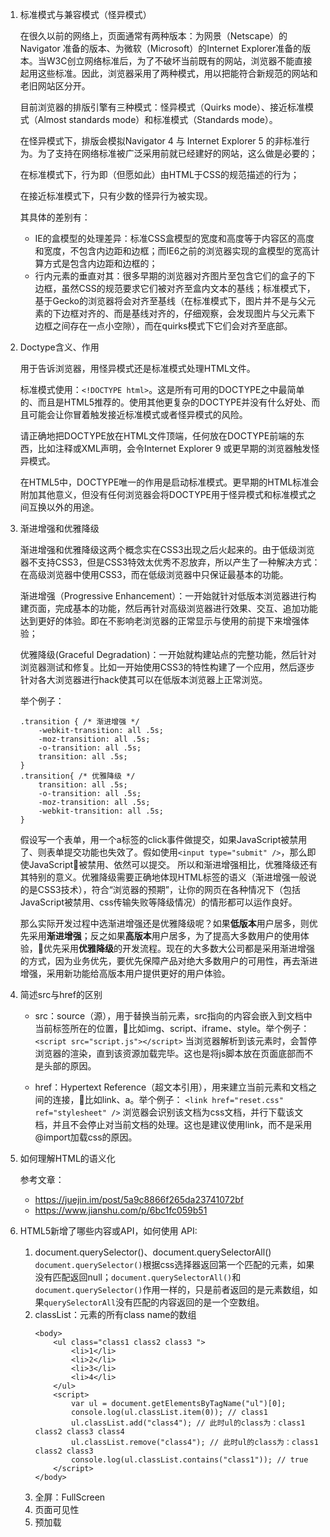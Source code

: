 1. 标准模式与兼容模式（怪异模式）

	在很久以前的网络上，页面通常有两种版本：为网景（Netscape）的 Navigator 准备的版本、为微软（Microsoft）的Internet Explorer准备的版本。当W3C创立网络标准后，为了不破坏当前既有的网站，浏览器不能直接起用这些标准。因此，浏览器采用了两种模式，用以把能符合新规范的网站和老旧网站区分开。

	目前浏览器的排版引擎有三种模式：怪异模式（Quirks mode）、接近标准模式（Almost standards mode）和标准模式（Standards mode）。

	在怪异模式下，排版会模拟Navigator 4 与 Internet Explorer 5 的非标准行为。为了支持在网络标准被广泛采用前就已经建好的网站，这么做是必要的；

	在标准模式下，行为即（但愿如此）由HTML于CSS的规范描述的行为；

	在接近标准模式下，只有少数的怪异行为被实现。

	其具体的差别有：
	- IE的盒模型的处理差异：标准CSS盒模型的宽度和高度等于内容区的高度和宽度，不包含内边距和边框；而IE6之前的浏览器实现的盒模型的宽高计算方式是包含内边距和边框的；
	- 行内元素的垂直对其：很多早期的浏览器对齐图片至包含它们的盒子的下边框，虽然CSS的规范要求它们被对齐至盒内文本的基线；标准模式下，基于Gecko的浏览器将会对齐至基线（在标准模式下，图片并不是与父元素的下边框对齐的、而是基线对齐的，仔细观察，会发现图片与父元素下边框之间存在一点小空隙），而在quirks模式下它们会对齐至底部。


2. Doctype含义、作用

	用于告诉浏览器，用怪异模式还是标准模式处理HTML文件。

	标准模式使用：`<!DOCTYPE html>`。这是所有可用的DOCTYPE之中最简单的、而且是HTML5推荐的。使用其他更复杂的DOCTYPE并没有什么好处、而且可能会让你冒着触发接近标准模式或者怪异模式的风险。

	请正确地把DOCTYPE放在HTML文件顶端，任何放在DOCTYPE前端的东西，比如注释或XML声明，会令Internet Explorer 9 或更早期的浏览器触发怪异模式。

	在HTML5中，DOCTYPE唯一的作用是启动标准模式。更早期的HTML标准会附加其他意义，但没有任何浏览器会将DOCTYPE用于怪异模式和标准模式之间互换以外的用途。


3. 渐进增强和优雅降级

	渐进增强和优雅降级这两个概念实在CSS3出现之后火起来的。由于低级浏览器不支持CSS3，但是CSS3特效太优秀不忍放弃，所以产生了一种解决方式：在高级浏览器中使用CSS3，而在低级浏览器中只保证最基本的功能。

	渐进增强（Progressive Enhancement）：一开始就针对低版本浏览器进行构建页面，完成基本的功能，然后再针对高级浏览器进行效果、交互、追加功能达到更好的体验。即在不影响老浏览器的正常显示与使用的前提下来增强体验；

	优雅降级(Graceful Degradation)：一开始就构建站点的完整功能，然后针对浏览器测试和修复。比如一开始使用CSS3的特性构建了一个应用，然后逐步针对各大浏览器进行hack使其可以在低版本浏览器上正常浏览。

	举个例子：
	```
	.transition { /* 渐进增强 */
		-webkit-transition: all .5s;
		-moz-transition: all .5s;
		-o-transition: all .5s;
		transition: all .5s;
	}
	.transition{ /* 优雅降级 */
		transition: all .5s;
		-o-transition: all .5s;
		-moz-transition: all .5s;
		-webkit-transition: all .5s;
	}
	```

	假设写一个表单，用一个a标签的click事件做提交，如果JavaScript被禁用了、则表单提交功能也失效了。假如使用`<input type="submit" />`，那么即使JavaScript被禁用、依然可以提交。
	所以和渐进增强相比，优雅降级还有其特别的意义。优雅降级需要正确地体现HTML标签的语义（渐进增强一般说的是CSS3技术），符合“浏览器的预期”，让你的网页在各种情况下（包括JavaScript被禁用、css传输失败等降级情况）的情形都可以运作良好。

	那么实际开发过程中选渐进增强还是优雅降级呢？如果**低版本**用户居多，则优先采用**渐进增强**；反之如果**高版本**用户居多，为了提高大多数用户的使用体验，优先采用**优雅降级**的开发流程。现在的大多数大公司都是采用渐进增强的方式，因为业务优先，要优先保障产品对绝大多数用户的可用性，再去渐进增强，采用新功能给高版本用户提供更好的用户体验。

4. 简述src与href的区别

	- src：source（源），用于替换当前元素，src指向的内容会嵌入到文档中当前标签所在的位置，比如img、script、iframe、style。举个例子：
	`<script src="script.js"></script>`
	当浏览器解析到该元素时，会暂停浏览器的渲染，直到该资源加载完毕。这也是将js脚本放在页面底部而不是头部的原因。

	- href：Hypertext Reference（超文本引用），用来建立当前元素和文档之间的连接，比如link、a。举个例子：
	`<link href="reset.css" ref="stylesheet" />`
	浏览器会识别该文档为css文档，并行下载该文档，并且不会停止对当前文档的处理。这也是建议使用link，而不是采用@import加载css的原因。

5. 如何理解HTML的语义化
	

	参考文章：
	- https://juejin.im/post/5a9c8866f265da23741072bf
	- https://www.jianshu.com/p/6bc1fc059b51

6. HTML5新增了哪些内容或API，如何使用
	API:
	1. document.querySelector()、document.querySelectorAll()
	`document.querySelector()`根据css选择器返回第一个匹配的元素，如果没有匹配返回null；`document.querySelectorAll()`和`document.querySelector()`作用一样的，只是前者返回的是元素数组，如果`querySelectorAll`没有匹配的内容返回的是一个空数组。
	2. classList：元素的所有class name的数组
		```
		<body>  
			<ul class="class1 class2 class3 ">  
				<li>1</li>  
				<li>2</li>  
				<li>3</li>  
				<li>4</li>  
			</ul>  
			<script>  
				var ul = document.getElementsByTagName("ul")[0];  
				console.log(ul.classList.item(0)); // class1
				ul.classList.add("class4"); // 此时ul的class为：class1 class2 class3 class4
				ul.classList.remove("class4"); // 此时ul的class为：class1 class2 class3
				console.log(ul.classList.contains("class1")); // true
			</script>  
		</body>  
		```
	3. 全屏：FullScreen
	4. 页面可见性
	5. 预加载
